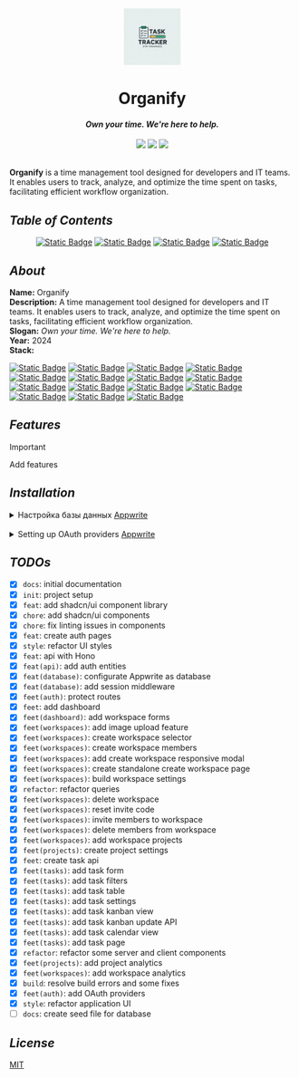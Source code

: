 <div align="center">
<!-- TODO: добавить оглавление для быстрого перехода к параграфу -->

  <img src="preview/logo.webp" width="100" alt="Organify Logo">
  <h1>Organify</h1>
  <h4><i>Own your time. We're here to help.</i></h4>
  <a href="https://choosealicense.com/licenses/mit/"><img src="https://img.shields.io/badge/MIT-3DA638?style=for-the-badge&label=license&link=https%3A%2F%2Fchoosealicense.com%2Flicenses%2Fmit%2F"></a>
  <img src="https://img.shields.io/badge/educational-ED7D31?style=for-the-badge&label=project&link=https%3A%2F%2Fchoosealicense.com%2Flicenses%2Fmit%2F">
  <img src="https://img.shields.io/badge/version-1.0.0-9cf?style=for-the-badge&label=version&link=https%3A%2F%2Fgithub.com%2F...%2Forganify">
</div>

<br>

**Organify** is a time management tool designed for developers and IT teams. It enables users to track, analyze, and optimize the time spent on tasks, facilitating efficient workflow organization.


<!-- TODO: вставить какую-нибудь GIF или превьюшку проекта  -->

## _Table of Contents_

<div align="center">

[![Static Badge](https://img.shields.io/badge/About-FFCDB2?style=for-the-badge)](#about) 
[![Static Badge](https://img.shields.io/badge/Features-FFB4A2?style=for-the-badge)](#features)
[![Static Badge](https://img.shields.io/badge/Installation-E5989B?style=for-the-badge)](#installation)
[![Static Badge](https://img.shields.io/badge/License-B5828C?style=for-the-badge)](#license)

</div>

## _About_

**Name:** Organify  
**Description:** A time management tool designed for developers and IT teams. It enables users to track, analyze, and optimize the time spent on tasks, facilitating efficient workflow organization.  
**Slogan:** *Own your time. We're here to help.*  
**Year:** 2024  
**Stack:** 

[![Static Badge](https://img.shields.io/badge/bun-F9F1E1?style=for-the-badge&logo=bun&logoColor=%23000000&label=1.2.13&labelColor=F9F1E1&link=https%3A%2F%2Fwww.typescriptlang.org%2F)](https://bun.sh/) 
[![Static Badge](https://img.shields.io/badge/typescript-3178C6?style=for-the-badge&logo=typescript&logoColor=FFFFFF&label=^5&labelColor=3178C6&link=https%3A%2F%2Fwww.typescriptlang.org%2F)](https://www.typescriptlang.org/) 
[![Static Badge](https://img.shields.io/badge/next.js-000000?style=for-the-badge&logo=nextdotjs&logoColor=FFFFFF&label=14.2.18&labelColor=000000&link=https%3A%2F%2Fnextjs.org%2F)](https://nextjs.org/) 
[![Static Badge](https://img.shields.io/badge/react-61DAFB?style=for-the-badge&logo=react&logoColor=282C34&label=^18&labelColor=61DAFB&link=https%3A%2F%2Fru.legacy.reactjs.org%2F)](https://legacy.reactjs.org/) 
[![Static Badge](https://img.shields.io/badge/hono-%23E36002?style=for-the-badge&logo=Hono&logoColor=FFFFFF&link=https%3A%2F%2Fhono.dev%2F)](https://hono.dev/) 
[![Static Badge](https://img.shields.io/badge/tailwind%20css-38BDF8?style=for-the-badge&logo=tailwindcss&logoColor=F8FAFC&link=https%3A%2F%2Ftailwindcss.com%2F)](https://tailwindcss.com/) 
[![Static Badge](https://img.shields.io/badge/tanstack%2Freact%20query-%23FF4154?style=for-the-badge&logo=reactquery&logoColor=FFFFFF&link=https%3A%2F%2Ftanstack.com%2Fquery%2Flatest)](https://tanstack.com/query/latest) 
[![Static Badge](https://img.shields.io/badge/nuqs-FFF?style=for-the-badge&link=https%3A%2F%2Fnuqs.47ng.com%2F)](https://nuqs.47ng.com/)
[![Static Badge](https://img.shields.io/badge/postcss-DD3A0A?style=for-the-badge&logo=postcss&link=https%3A%2F%2Fpostcss.org%2F)](https://postcss.org/) 
[![Static Badge](https://img.shields.io/badge/eslint-4B32C3?style=for-the-badge&logo=eslint&link=https%3A%2F%2Feslint.org%2F)](https://eslint.org/) 
[![Static Badge](https://img.shields.io/badge/shadcn%2Fui-18181B?style=for-the-badge&link=https%3A%2F%2Fui.shadcn.com%2F)](https://ui.shadcn.com/) 
[![Static Badge](https://img.shields.io/badge/radix%20ui-161618?style=for-the-badge&logo=radixui&link=https%3A%2F%2Fwww.radix-ui.com%2F)](https://www.radix-ui.com/) 
[![Static Badge](https://img.shields.io/badge/zod-%233E67B1?style=for-the-badge&logo=zod&logoColor=FFFFFF&link=https%3A%2F%2Fzod.dev%2F)](https://zod.dev/) 
[![Static Badge](https://img.shields.io/badge/appwrite-FD366E?style=for-the-badge&logo=appwrite&logoColor=FFFFFF&link=https%3A%2F%2Fappwrite.io%2F)](https://appwrite.io/) 
[![Static Badge](https://img.shields.io/badge/react%20big%20calendar-FFF?style=for-the-badge&logo=square&logoColor=000&link=https%3A%2F%2Fgithub.com%2Fjquense%2Freact-big-calendar)](https://github.com/jquense/react-big-calendar)  

## _Features_

> [!important]
>
> Add features

## _Installation_


<details>
    <summary>Настройка базы данных <a href="https://appwrite.io/">Appwrite</a></summary>
    <br/>

**Note**: настройку `Appwrite` для проекта на Next.js c SSR аутентификацией можно найти здесь https://appwrite.io/docs/tutorials/nextjs-ssr-auth/step-1

1. Создать **аккаунт** на [Appwrite](https://appwrite.io/)

2. Создать **проект**  
<img src="preview/database-2.webp" width="100%" alt="Appwrite project"><br/>

3. Создать **ключи API** с привилегиями и добавить значения в `.env.local` файл  

    - copy `NEXT_PUBLIC_APPWRITE_ENDPOINT` & `NEXT_PUBLIC_APPWRITE_PROJECT`
    <img src="preview/database-3-1.webp" width="100%" alt="Apprite project & Appwrite endpoint"><br/>

    - copy `NEXT_APPWRITE_KEY`
    <img src="preview/database-3-2.webp" width="100%" alt="Appwrite api key"><br/>

4. Create **database**

    - **Appwrite** > `<your organization>` > `<your project>` > **Databases** > **Create Database**

    - copy `NEXT_PUBLIC_APPWRITE_DATABASE_ID`
    <img src="preview/database-4-1.webp" width="100%" alt="Appwrite database id"><br/>

5. Create **collection**

    - **Appwrite** > `<your organization>` > `<your project>` > **Databases** > `<your database>` > **Collections** > **Create collection**

    - create `workspaces` collection
        - attribute `name` type `string` size `256` `required`
        - attribute `userId` type `string` size `100` `required`
        - attribute `inviteCode` type `string` size `10` `required`
        - attribute `imageUrl` type `string` size `1400000`

        - copy `NEXT_PUBLIC_APPWRITE_WORKSPACES_ID`
        <img src="preview/database-5-1.webp" width="100%" alt="Appwrite workspace collection id"><br/>

    - create `members` collection
        - attribute `userId` type `string` size `50` `required`
        - attribute `workspaceId` type `string` size `50` `required`
        - attribute `role` type `enum` elements `ADMIN MEMBERS` `required`

        - settings > permissions > add `All users` > create ✓ read ✓ update ✓ delete ✓

        - copy `NEXT_PUBLIC_APPWRITE_MEMBERS_ID`

    - create `projects` collection
        - attribute `name` type `string` size `256` `required`
        - attribute `workspaceId` type `string` size `50` `required`
        - attribute `imageUrl` type `string` size `1400000`

        - settings > permissions > add `All users` > create ✓ read ✓ update ✓ delete ✓

        - copy `NEXT_PUBLIC_APPWRITE_PROJECTS_ID`

    - create `tasks` collection
        - attribute `name` type `string` size `256` `required`
        - attribute `status` type `enum` elements `BACKLOG TODO IN_PROGRESS IN_REVIEW DONE` `required`
        - attribute `dueDate` type `datetime` `required`
        - attribute `position` type `integer` min `1000` max `1000000` `required`
        - attribute `workspaceId` type `string` size `50` `required`
        - attribute `projectId` type `string` size `50` `required`
        - attribute `executorId` type `string` size `50` `required`
        - attribute `description` type `string` size `2048`

        - settings > permissions > add `All users` > create ✓ read ✓ update ✓ delete ✓

        - copy `NEXT_PUBLIC_APPWRITE_TASKS_ID`

6. Create **storage** 

    - **Appwrite** > `<your organization>` > `<your project>` > **Storage** > **Create Storage**
    <img src="preview/database-6-1.webp" width="100%" alt="Appwrite storage images"><br/>

    - copy `NEXT_PUBLIC_APPWRITE_IMAGES_BUCKET_ID`
    <img src="preview/database-6-2.webp" width="100%" alt="Appwrite storage images bucket id"><br/>

    - configurate settings 
    <img src="preview/database-6-3.webp" width="100%" alt="Appwrite storage images permissions"><br/>
    <img src="preview/database-6-4.webp" width="100%" alt="Appwrite storage images size & filetypes"><br/>

7. Add the following values to `@/.env.local` file

    ```env
    ╭────────────────────────────────────────────────────────────────╮
    │ .env.local                                                     │
    │────────────────────────────────────────────────────────────────│
    │  1 # APP                                                       │
    │  2 NEXT_PUBLIC_APP_URL=http://localhost:3000                   │
    │  3                                                             │
    │  4                                                             │
    │  5 # DATABASE                                                  │
    │  6 NEXT_PUBLIC_APPWRITE_ENDPOINT=https://cloud.appwrite.io/v1  │
    │  7 NEXT_PUBLIC_APPWRITE_PROJECT=                               │
    │  8                                                             │
    │  9 NEXT_PUBLIC_APPWRITE_DATABASE_ID=                           │
    │ 10 NEXT_PUBLIC_APPWRITE_WORKSPACES_ID=                         │
    │ 11 NEXT_PUBLIC_APPWRITE_MEMBERS_ID=                            │
    │ 12 NEXT_PUBLIC_APPWRITE_PROJECTS_ID=                           │
    │ 13 NEXT_PUBLIC_APPWRITE_TASKS_ID=                              │
    │ 14 NEXT_PUBLIC_APPWRITE_IMAGES_BUCKET_ID=                      │
    │ 15                                                             │
    │ 16 NEXT_APPWRITE_KEY=                                          │
    ╰────────────────────────────────────────────────────────────────╯
    ```

</details>

<br/>

<details>
    <summary>Setting up OAuth providers <a href="https://appwrite.io/">Appwrite</a></summary>
    <br/>


1. Create `GitHub` provider

    - **Appwrite** > `<your organization>` > `<your project>` > **Auth** > **settings**
    - create `GitHub` provider
        - switch `Disabled` to `Enabled`
        - copy `URI` to `Authorization callback URL` on `GitHub`

    <!-- https://github.com/settings/developers -->
    - **GitHub** > **Settings** > **Developer settings** > **OAuth Apps** > **New OAuth App**
        - enter `Application name` your `<your project>`
        - enter `Homepage URL` `http://localhost:3000`
        - paste `Authorization callback URL` from `Appwrite OAuth2 Providers URI`
        - click `Register application`
        - copy `Client ID` to `App ID` on `Appwrite OAuth2 Providers`
        - click `Generate a new client secret`
        - copy `Client Secret` to `App Secret` on `Appwrite OAuth2 Providers`

    - complete configuration `Appwrite` `GitHub` provider
        - paste `Client ID` from `GitHub`
        - paste `Client Secret` from `GitHub`
        - click `Update`

2. Create `Google` provider

    - **Appwrite** > `<your organization>` > `<your project>` > **Auth** > **settings**
    - create `Google` provider
        - switch `Disabled` to `Enabled`
        - copy `URI` to `Authorization callback URL` on `Google`

    <!-- https://console.cloud.google.com/ -->
    - **Google Cloud** > **Open project picker** `<Ctrl+O>` > **New project** || open `https://console.cloud.google.com/projectcreate`
        - enter `Project name` your `<your project>`
        - click `Create`
        - select `<your project>`
        - click `APIs & Services` > `OAuth consent screen` > `External` > `Create`
        - enter `App name` your `<your project>`
        - select `User support email` your `<your email>`
        - click `Save and continue`
        - click `Clients` > `Create client` 
        - select `Application type` `Web application`
        - click `Authorized JavaScript origins` `+ Add URI`
        - enter `Authorized JavaScript origins` `http://localhost:3000`
        - click `Authorized redirect URIs` `+ Add URI`
        - paste `Authorization callback URL` from `Appwrite OAuth2 Providers URI`
        - click `Create`
        - copy `Client ID`
        - copy `Client secret`

    - complete configuration `Appwrite` `Google` provider
        - paste `Client ID` from `Google Cloud`
        - paste `Client Secret` from `Google Cloud`
        - click `Update`

</details>

## _TODOs_

- [x] `docs`: initial documentation
- [x] `init`: project setup
- [x] `feat`: add shadcn/ui component library
- [x] `chore`: add shadcn/ui components
- [x] `chore`: fix linting issues in components
- [x] `feat`: create auth pages
- [x] `style`: refactor UI styles
- [x] `feat`: api with Hono
- [x] `feat(api)`: add auth entities
- [x] `feat(database)`: configurate Appwrite as database
- [x] `feat(database)`: add session middleware
- [x] `feet(auth)`: protect routes
- [x] `feet`: add dashboard
- [x] `feet(dashboard)`: add workspace forms
- [x] `feet(workspaces)`: add image upload feature
- [x] `feet(workspaces)`: create workspace selector
- [x] `feet(workspaces)`: create workspace members
- [x] `feet(workspaces)`: add create workspace responsive modal
- [x] `feet(workspaces)`: create standalone create workspace page
- [x] `feet(workspaces)`: build workspace settings
- [x] `refactor`: refactor queries 
- [x] `feet(workspaces)`: delete workspace
- [x] `feet(workspaces)`: reset invite code
- [x] `feet(workspaces)`: invite members to workspace
- [x] `feet(workspaces)`: delete members from workspace
- [x] `feet(workspaces)`: add workspace projects
- [x] `feet(projects)`: create project settings
- [x] `feet`: create task api
- [x] `feet(tasks)`: add task form
- [x] `feet(tasks)`: add task filters
- [x] `feet(tasks)`: add task table
- [x] `feet(tasks)`: add task settings
- [x] `feet(tasks)`: add task kanban view
- [x] `feet(tasks)`: add task kanban update API
- [x] `feet(tasks)`: add task calendar view
- [x] `feet(tasks)`: add task page
- [x] `refactor`: refactor some server and client components
- [x] `feet(projects)`: add project analytics
- [x] `feet(workspaces)`: add workspace analytics
- [x] `build`: resolve build errors and some fixes
- [x] `feet(auth)`: add OAuth providers
- [x] `style`: refactor application UI
- [ ] `docs`: create seed file for database

## _License_

[MIT](https://choosealicense.com/licenses/mit/)
